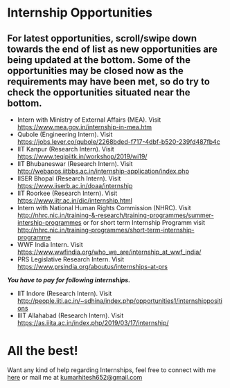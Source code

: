 # Internship Opportunities

## For latest opportunities, scroll/swipe down towards the end of list as new opportunities are being updated at the bottom. Some of the opportunities may be closed now as the requirements may have been met, so do try to check the opportunities situated near the bottom.

- Intern with Ministry of External Affairs (MEA). Visit https://www.mea.gov.in/internship-in-mea.htm
- Qubole (Engineering Intern). Visit https://jobs.lever.co/qubole/2268bded-f717-4dbf-b520-239fd487fb4c
- IIT Kanpur (Research Intern). Visit https://www.teqipiitk.in/workshop/2019/wi19/
- IIT Bhubaneswar (Research Intern). Visit http://webapps.iitbbs.ac.in/internship-application/index.php
- IISER Bhopal (Research Intern). Visit https://www.iiserb.ac.in/doaa/internship
- IIT Roorkee (Research Intern). Visit https://www.iitr.ac.in/dic/internship.html
- Intern with National Human Rights Commission (NHRC). Visit http://nhrc.nic.in/training-&-research/training-programmes/summer-intership-programmes or for short term Internship Programm visit http://nhrc.nic.in/training-programmes/short-term-internship-programme
- WWF India	Intern. Visit https://www.wwfindia.org/who_we_are/internship_at_wwf_india/
- PRS Legislative Research Intern. Visit https://www.prsindia.org/aboutus/internships-at-prs

***You have to pay for following internships.***

- IIT Indore (Research Intern). Visit http://people.iiti.ac.in/~sdhina/index.php/opportunities1/internshippositions
- IIIT Allahabad (Research Intern). Visit https://as.iiita.ac.in/index.php/2019/03/17/internship/

# All the best!

Want any kind of help regarding Internships, feel free to connect with me [here](https://www.linkedin.com/in/hitesh-kumar-a03a2b16b/) or mail me at kumarhitesh652@gmail.com
